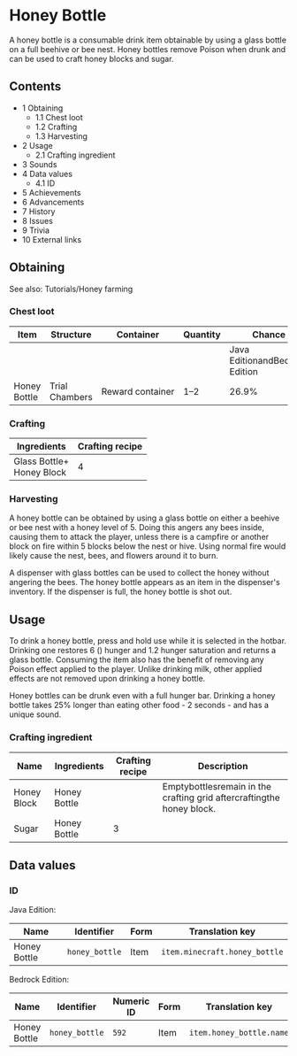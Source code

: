 # Honey Bottle
A honey bottle is a consumable drink item obtainable by using a glass bottle on a full beehive or bee nest. Honey bottles remove Poison when drunk and can be used to craft honey blocks and sugar.

## Contents
- 1 Obtaining
	- 1.1 Chest loot
	- 1.2 Crafting
	- 1.3 Harvesting
- 2 Usage
	- 2.1 Crafting ingredient
- 3 Sounds
- 4 Data values
	- 4.1 ID
- 5 Achievements
- 6 Advancements
- 7 History
- 8 Issues
- 9 Trivia
- 10 External links

## Obtaining
See also: Tutorials/Honey farming

### Chest loot
| Item         | Structure      | Container        | Quantity | Chance                         |
|--------------|----------------|------------------|----------|--------------------------------|
|              |                |                  |          | Java EditionandBedrock Edition |
| Honey Bottle | Trial Chambers | Reward container | 1–2      | 26.9%                          |

### Crafting
| Ingredients                   | Crafting recipe |
|-------------------------------|-----------------|
| Glass Bottle+<br/>Honey Block | 4               |

### Harvesting
A honey bottle can be obtained by using a glass bottle on either a beehive or bee nest with a honey level of 5. Doing this angers any bees inside, causing them to attack the player, unless there is a campfire or another block on fire within 5 blocks below the nest or hive. Using normal fire would likely cause the nest, bees, and flowers around it to burn.

A dispenser with glass bottles can be used to collect the honey without angering the bees. The honey bottle appears as an item in the dispenser's inventory. If the dispenser is full, the honey bottle is shot out.

## Usage
To drink a honey bottle, press and hold use while it is selected in the hotbar. Drinking one restores 6 () hunger and 1.2 hunger saturation and returns a glass bottle. Consuming the item also has the benefit of removing any Poison effect applied to the player. Unlike drinking milk, other applied effects are not removed upon drinking a honey bottle.

Honey bottles can be drunk even with a full hunger bar. Drinking a honey bottle takes 25% longer than eating other food - 2 seconds - and has a unique sound.

### Crafting ingredient
| Name        | Ingredients  | Crafting recipe | Description                                                           |
|-------------|--------------|-----------------|-----------------------------------------------------------------------|
| Honey Block | Honey Bottle |                 | Emptybottlesremain in the crafting grid aftercraftingthe honey block. |
| Sugar       | Honey Bottle | 3               |                                                                       |

## Data values
### ID
Java Edition:

| Name         | Identifier     | Form | Translation key               |
|--------------|----------------|------|-------------------------------|
| Honey Bottle | `honey_bottle` | Item | `item.minecraft.honey_bottle` |

Bedrock Edition:

| Name         | Identifier     | Numeric ID | Form | Translation key          |
|--------------|----------------|------------|------|--------------------------|
| Honey Bottle | `honey_bottle` | `592`      | Item | `item.honey_bottle.name` |


